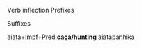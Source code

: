 Verb inflection
Prefixes





Suffixes








aiata+Impf+Pred:**caça/hunting**
aiatapanhika




























